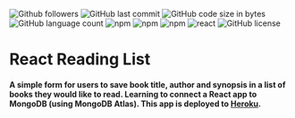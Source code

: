 ![Github followers](https://img.shields.io/github/followers/onomatopoetica?logo=GitHub&style=flat)  ![GitHub last commit](https://img.shields.io/github/last-commit/onomatopoetica/react-reading-list)  ![GitHub code size in bytes](https://img.shields.io/github/languages/code-size/onomatopoetica/react-reading-list)  ![GitHub language count](https://img.shields.io/github/languages/count/onomatopoetica/react-reading-list?color=light-blue&logo=GitHub&style=flat)   ![npm](https://img.shields.io/github/package-json/dependency-version/onomatopoetica/react-reading-list/mongoose?color=red&label=mongoose&logo=NPM)   ![npm](https://img.shields.io/badge/library-react.js-purple/?style=flat&logo=react)   ![npm](https://img.shields.io/npm/v/express?color=purple&label=express&logo=NPM)   ![react](https://img.shields.io/github/package-json/dependency-version/onomatopoetica/react-reading-list/axios?color=yellow&label=axios&logo=NPM)   ![GitHub license](https://img.shields.io/badge/license-MIT-blueviolet)<br>

# React Reading List

#### A simple form for users to save book title, author and synopsis in a list of books they would like to read. Learning to connect a React app to MongoDB (using MongoDB Atlas). This app is deployed to [Heroku](https://polar-springs-69410.herokuapp.com/).
